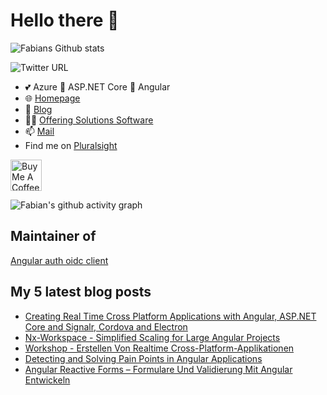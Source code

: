 # Hello there 👋

 <img alt="Fabians Github stats" src="https://github-readme-stats.vercel.app/api?username=FabianGosebrink&count_private=true&show_icons=true&theme=dark&include_all_commits=true">

![Twitter URL](https://img.shields.io/twitter/url?label=%40Fabian%20Gosebrink&style=social&url=https%3A%2F%2Ftwitter.com%2FFabianGosebrink)

- 💕 Azure 👋 ASP.NET Core 👋 Angular
- :globe_with_meridians: [Homepage](https://fabian-gosebrink.com/)
- :newspaper: [Blog](https://offering.solutions/blog)
- :man_office_worker: [Offering Solutions Software](https://offering.solutions/)
- 📫 [Mail](mailto:fabian.gosebrink@offering.solutions)
- Find me on [Pluralsight](https://app.pluralsight.com/library/courses/structuring-angular-applications-angular-libraries)

<a href="https://www.buymeacoffee.com/FabianGosebrink" target="_blank"><img src="https://cdn.buymeacoffee.com/buttons/v2/default-yellow.png" alt="Buy Me A Coffee" height="50" ></a>

![Fabian's github activity graph](https://activity-graph.herokuapp.com/graph?username=FabianGosebrink&theme=nord)

## Maintainer of

[Angular auth oidc client](https://github.com/damienbod/angular-auth-oidc-client)

## My 5 latest blog posts

<!-- BLOG-POST-LIST:START -->
- [Creating Real Time Cross Platform Applications with Angular, ASP.NET Core and Signalr, Cordova and Electron](https://offering.solutions/talks/creating-real-time-cross-platform-applications-with-angular-asp-net-core-and-signalr-cordova-and-electron-63/)
- [Nx-Workspace - Simplified Scaling for Large Angular Projects](https://offering.solutions/talks/nx-workspace-simplified-scaling-for-large-angular-projects-61/)
- [Workshop - Erstellen Von Realtime Cross-Platform-Applikationen](https://offering.solutions/talks/workshop-erstellen-von-realtime-cross-platform-applikationen-62/)
- [Detecting and Solving Pain Points in Angular Applications](https://offering.solutions/talks/detecting-and-solving-pain-points-in-angular-applications-60/)
- [Angular Reactive Forms – Formulare Und Validierung Mit Angular Entwickeln](https://offering.solutions/talks/angular-reactive-forms-formulare-und-validierung-mit-angular-entwickeln-59/)
<!-- BLOG-POST-LIST:END -->
